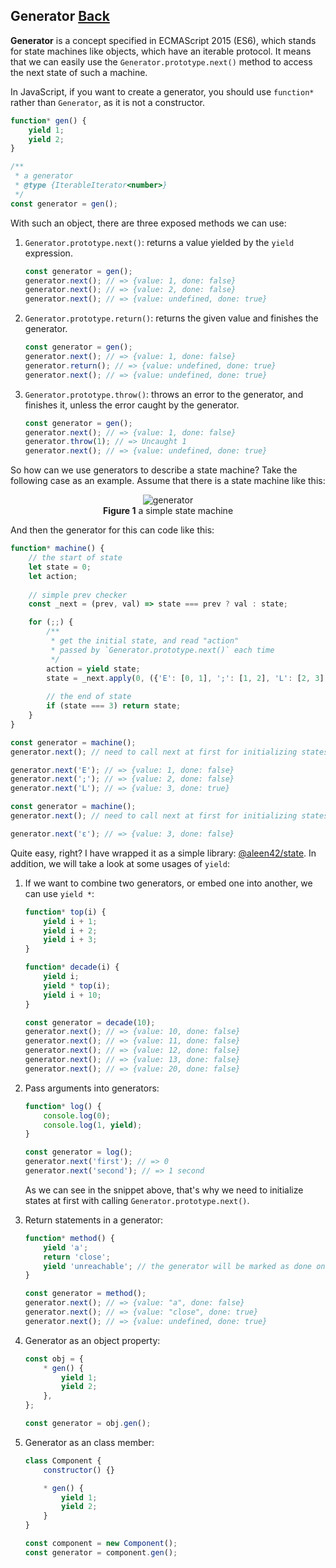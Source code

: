 ## Generator [Back](../JavaScript.md)

**Generator** is a concept specified in ECMAScript 2015 (ES6), which stands for state machines like objects, which have an iterable protocol. It means that we can easily use the `Generator.prototype.next()` method to access the next state of such a machine.

In JavaScript, if you want to create a generator, you should use `function*` rather than `Generator`, as it is not a constructor.

```js
function* gen() {
	yield 1;
	yield 2;
}

/**
 * a generator
 * @type {IterableIterator<number>}
 */
const generator = gen();
```

With such an object, there are three exposed methods we can use:

1. `Generator.prototype.next()`: returns a value yielded by the `yield` expression.
    ```js
    const generator = gen();
    generator.next(); // => {value: 1, done: false}
    generator.next(); // => {value: 2, done: false}
    generator.next(); // => {value: undefined, done: true}
    ```

2. `Generator.prototype.return()`: returns the given value and finishes the generator.
    ```js
    const generator = gen();
    generator.next(); // => {value: 1, done: false}
    generator.return(); // => {value: undefined, done: true}
    generator.next(); // => {value: undefined, done: true}
    ```

3. `Generator.prototype.throw()`: throws an error to the generator, and finishes it, unless the error caught by the generator.
    ```js
    const generator = gen();
    generator.next(); // => {value: 1, done: false}
    generator.throw(1); // => Uncaught 1
    generator.next(); // => {value: undefined, done: true}
    ```

So how can we use generators to describe a state machine? Take the following case as an example. Assume that there is a state machine like this:

<p>
<figure align="center">
    <img src="./state.png" alt="generator" />
    <figcaption><strong>Figure 1</strong> a simple state machine</figcaption>
</figure>
</p>

And then the generator for this can code like this:

```js
function* machine() {
	// the start of state
	let state = 0;
	let action;
	
	// simple prev checker
	const _next = (prev, val) => state === prev ? val : state;

	for (;;) {
		/**
		 * get the initial state, and read "action"
		 * passed by `Generator.prototype.next()` each time
		 */
		action = yield state;
		state = _next.apply(0, ({'E': [0, 1], ';': [1, 2], 'L': [2, 3], 'ε': [0, 3]})[action]);
		
		// the end of state
		if (state === 3) return state;
	}
}
```

```js
const generator = machine();
generator.next(); // need to call next at first for initializing states

generator.next('E'); // => {value: 1, done: false}
generator.next(';'); // => {value: 2, done: false}
generator.next('L'); // => {value: 3, done: true}
```

```js
const generator = machine();
generator.next(); // need to call next at first for initializing states

generator.next('ε'); // => {value: 3, done: false}
```

Quite easy, right? I have wrapped it as a simple library: [@aleen42/state](https://github.com/aleen42/state). In addition, we will take a look at some usages of `yield`:

1. If we want to combine two generators, or embed one into another, we can use `yield *`:
    ```js
    function* top(i) {
	    yield i + 1;
	    yield i + 2;
	    yield i + 3;
    }
    
    function* decade(i) {
	    yield i;
	    yield * top(i);
	    yield i + 10;
    }
    
    const generator = decade(10);
    generator.next(); // => {value: 10, done: false}
    generator.next(); // => {value: 11, done: false}
    generator.next(); // => {value: 12, done: false}
    generator.next(); // => {value: 13, done: false}
    generator.next(); // => {value: 20, done: false}
    ```

2. Pass arguments into generators:
    ```js
    function* log() {
        console.log(0);	
        console.log(1, yield);	
    }
    
    const generator = log();
    generator.next('first'); // => 0
    generator.next('second'); // => 1 second
    ```

    As we can see in the snippet above, that's why we need to initialize states at first with calling `Generator.prototype.next()`.

3. Return statements in a generator:
    ```js
    function* method() {
	    yield 'a';
	    return 'close';
	    yield 'unreachable'; // the generator will be marked as done once it returns
    }
    
    const generator = method();
    generator.next(); // => {value: "a", done: false}
    generator.next(); // => {value: "close", done: true}
    generator.next(); // => {value: undefined, done: true}
    ```

4. Generator as an object property:
    ```js
    const obj = {
	    * gen() {
	    	yield 1;
	    	yield 2;
	    },
    };

    const generator = obj.gen();
    ```

5. Generator as an class member:
    ```js
    class Component {
	    constructor() {}

	    * gen() {
	    	yield 1;
	    	yield 2;
	    }
    }
    
    const component = new Component();
    const generator = component.gen();
    ```
